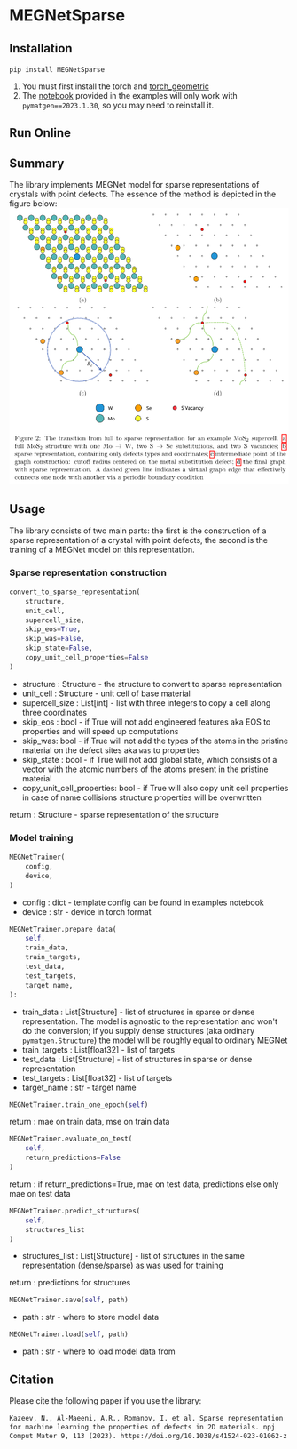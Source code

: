 # MEGNetSparse

## Installation

```
pip install MEGNetSparse
```

1) You must first install the torch and [torch_geometric](https://pytorch-geometric.readthedocs.io/en/latest/install/installation.html)
2) The [notebook](examples/example.ipynb) provided in the examples will only work 
with `pymatgen==2023.1.30`, so you may need to reinstall it.

## Run Online


## Summary
The library implements MEGNet model for sparse representations of crystals with point defects. The essence of the method is depicted in the figure below:
![Sparse representation construction](sparse.png)
## Usage

The library consists of two main parts: the first is the construction of a sparse representation of a crystal with point defects, the second is the training of a MEGNet model on this representation.

### Sparse representation construction

```python
convert_to_sparse_representation(
    structure,
    unit_cell,
    supercell_size,
    skip_eos=True,
    skip_was=False,
    skip_state=False,
    copy_unit_cell_properties=False
)
```

- structure : Structure - the structure to convert to
sparse representation
- unit_cell : Structure - unit cell of base material
- supercell_size : List[int] - list with three integers to copy 
a cell along three coordinates
- skip_eos : bool - if True will not add engineered features aka EOS to properties and will speed up 
computations
- skip_was: bool - if True will not add the types of the atoms in the pristine material on the defect sites aka `was` to properties
- skip_state : bool - if True will not add global state, which consists of a vector with the atomic numbers of the atoms present in the pristine material
- copy_unit_cell_properties: bool - if True will also copy unit cell properties
in case of name collisions structure properties will be overwritten

return : Structure - sparse representation of the structure

### Model training
```python
MEGNetTrainer(
    config,
    device,
)
```

- config : dict - template config can be found in examples notebook
- device : str - device in torch format

```python
MEGNetTrainer.prepare_data(
    self,
    train_data,
    train_targets,
    test_data,
    test_targets,
    target_name,
):
```

- train_data : List[Structure] - list of structures in 
sparse or dense representation. The model is agnostic to the representation and won't do the conversion;
if you supply dense structures (aka ordinary `pymatgen.Structure`) the model will be roughly equal to ordinary MEGNet
- train_targets : List[float32] - list of targets
- test_data : List[Structure] - list of structures in 
sparse or dense representation
- test_targets : List[float32] - list of targets
- target_name : str - target name

```python
MEGNetTrainer.train_one_epoch(self)
```

return : mae on train data, mse on train data

```python
MEGNetTrainer.evaluate_on_test(
    self, 
    return_predictions=False
)
```

return : if return_predictions=True, mae on test data, predictions else
 only mae on test data

```python
MEGNetTrainer.predict_structures(
    self, 
    structures_list
)
```

- structures_list : List[Structure] - list of structures in 
the same representation (dense/sparse) as was used for training

return : predictions for structures

```python
MEGNetTrainer.save(self, path)
```

- path : str - where to store model data

```python
MEGNetTrainer.load(self, path)
```

- path : str - where to load model data from
## Citation
Please cite the following paper if you use the library:
```
Kazeev, N., Al-Maeeni, A.R., Romanov, I. et al. Sparse representation for machine learning the properties of defects in 2D materials. npj Comput Mater 9, 113 (2023). https://doi.org/10.1038/s41524-023-01062-z
```
